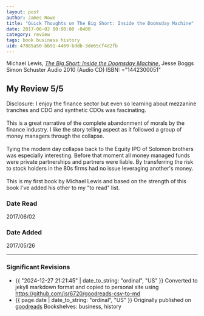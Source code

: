 ```yaml
---
layout: post
author: James Rowe
title: "Quick Thoughts on The Big Short: Inside the Doomsday Machine"
date: 2017-06-02 00:00:00 -0400
category: review
tags: book business history
uid: 47885a50-bb91-4469-bddb-3de65cf4d2fb
---
```


Michael   Lewis, *[The Big Short: Inside the Doomsday Machine](https://www.goodreads.com/book/show/7812111)*, Jesse Boggs Simon  Schuster Audio 2010 (Audio CD) ISBN: ="1442300051"

## My Review 5/5

Disclosure: I enjoy the finance sector but even so learning about mezzanine tranches and CDO and synthetic CDOs was fascinating.<br/><br/>This is a great narrative of the complete abandonment of morals by the finance industry. I like the story telling aspect as it followed a group of money managers through the collapse.<br/><br/>Tying the modern day collapse back to the Equity IPO of Solomon brothers was especially interesting. Before that moment all money managed funds were private partnerships and partners were liable. By transferring the risk to stock holders in the 80s firms had no issue leveraging another's money.<br/><br/>This is my first book by Michael Lewis and based on the strength of this book I've added his other to my "to read" list.

### Date Read
2017/06/02

### Date Added
2017/05/26

---

### Significant Revisions

- {{ "2024-12-27 21:21:45" | date_to_string: "ordinal", "US" }} Converted to jekyll markdown format and copied to personal site using <https://github.com/jsr6720/goodreads-csv-to-md>
- {{ page.date | date_to_string: "ordinal", "US" }} Originally published on [goodreads](https://www.goodreads.com) Bookshelves: business, history